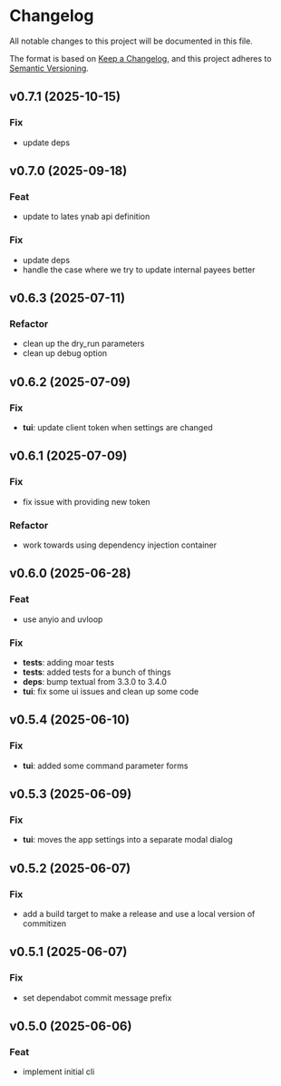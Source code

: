 # Changelog

All notable changes to this project will be documented in this file.

The format is based on [Keep a Changelog](https://keepachangelog.com/en/1.1.0/),
and this project adheres to [Semantic Versioning](https://semver.org/spec/v2.0.0.html).

## v0.7.1 (2025-10-15)

### Fix

- update deps

## v0.7.0 (2025-09-18)

### Feat

- update to lates ynab api definition

### Fix

- update deps
- handle the case where we try to update internal payees better

## v0.6.3 (2025-07-11)

### Refactor

- clean up the dry_run parameters
- clean up debug option

## v0.6.2 (2025-07-09)

### Fix

- **tui**: update client token when settings are changed

## v0.6.1 (2025-07-09)

### Fix

- fix issue with providing new token

### Refactor

- work towards using dependency injection container

## v0.6.0 (2025-06-28)

### Feat

- use anyio and uvloop

### Fix

- **tests**: adding moar tests
- **tests**: added tests for a bunch of things
- **deps**: bump textual from 3.3.0 to 3.4.0
- **tui**: fix some ui issues and clean up some code

## v0.5.4 (2025-06-10)

### Fix

- **tui**: added some command parameter forms

## v0.5.3 (2025-06-09)

### Fix

- **tui**: moves the app settings into a separate modal dialog

## v0.5.2 (2025-06-07)

### Fix

- add a build target to make a release and use a local version of commitizen

## v0.5.1 (2025-06-07)

### Fix

- set dependabot commit message prefix

## v0.5.0 (2025-06-06)

### Feat

- implement initial cli
